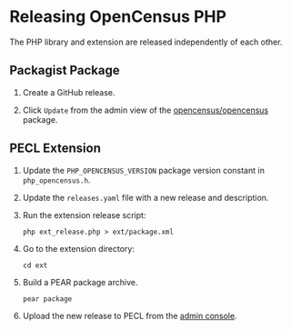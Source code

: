 # Releasing OpenCensus PHP

The PHP library and extension are released independently of each other.

## Packagist Package

1. Create a GitHub release.

1. Click `Update` from the admin view of the [opencensus/opencensus][packagist] package.

## PECL Extension

1. Update the `PHP_OPENCENSUS_VERSION` package version constant in `php_opencensus.h`.

1. Update the `releases.yaml` file with a new release and description.

1. Run the extension release script:

    `php ext_release.php > ext/package.xml`

1. Go to the extension directory:

    `cd ext`

1. Build a PEAR package archive.

    `pear package`

1. Upload the new release to PECL from the [admin console][pecl-upload].

[packagist]: https://packagist.org/packages/opencensus/opencensus
[pecl-upload]: https://pecl.php.net/release-upload.php
